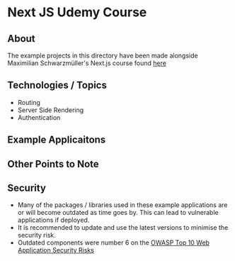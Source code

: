# Next JS Udemy Course

## About
The example projects in this directory have been made alongside Maximilian Schwarzmüller's Next.js course found [here](https://www.udemy.com/course/nextjs-react-the-complete-guide/)

## Technologies / Topics

- Routing
- Server Side Rendering
- Authentication

## Example Applicaitons

## Other Points to Note

## Security

- Many of the packages / libraries used in these example applications are or will become outdated as time goes by. This can lead to vulnerable applications if deployed.
- It is recommended to update and use the latest versions to minimise the security risk.
- Outdated components were number 6 on the [OWASP Top 10 Web Application Security Risks](https://owasp.org/Top10/A06_2021-Vulnerable_and_Outdated_Components/)